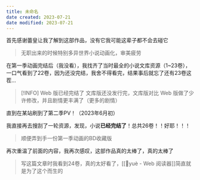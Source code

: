 ```yaml
---
title: 未命名
date created: 2023-07-21
date modified: 2023-07-21
---
```


首先感谢蕾皇让我了解到这部作品，没有它我可能这辈子都不会去碰它

> 无职出来的时候特别多异世界小说动画化，审美疲劳

在第一季动画完结后（我没看），我找齐了当时最全的小说文库资源（1~23卷），一口气看到了22卷，因为还没完结，我舍不得看完，结果事后就忘了还有23卷这茬...

> [!INFO] Web 版已经完结了
> 文库版还没发行完，文库版对比 Web 版做了少许修改，并且剧情更丰满了（更多的剧情）

直到在某站刷到了第二季PV！（2023年6月初）

我直接再去搜刮了一轮资源，发现，小说**已经完结了**！总共26卷！！好耶！！！

> 顺便弄到手一份第一季动画的BD收藏版

再次重温了前面的内容，我再次感叹，这部作品真的太棒了，真的太棒了

> 写这篇文章时我看到24卷，真的太好看了，[[🤖yuè - Web 阅读器]]简直就是为了这个而生的

## 